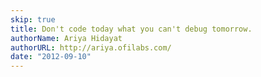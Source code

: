 ```yaml
---
skip: true
title: Don't code today what you can't debug tomorrow.
authorName: Ariya Hidayat
authorURL: http://ariya.ofilabs.com/
date: "2012-09-10"
---
```

